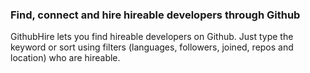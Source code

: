 ### Find, connect and hire hireable developers through Github
GithubHire lets you find hireable developers on Github. Just type the keyword or sort using filters (languages, followers, joined, repos and location) who are hireable.